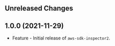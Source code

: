 Unreleased Changes
------------------

1.0.0 (2021-11-29)
------------------

* Feature - Initial release of `aws-sdk-inspector2`.

